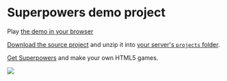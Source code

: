 # Superpowers demo project

Play [the demo in your browser](http://sparklinlabs.itch.io/discover-superpowers)

[Download the source project](https://github.com/superpowers-extra/discover-superpowers-demo/archive/master.zip) and unzip it into [your server's `projects` folder](http://docs.superpowers-html5.com/en/getting-started/setting-up-superpowers).

[Get Superpowers](https://superpowers-html5.com/) and make your own HTML5 games.

![](https://github.com/superpowers-extra/discover-superpowers-demo/blob/master/preview.gif)
